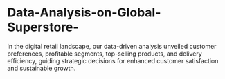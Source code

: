 # Data-Analysis-on-Global-Superstore-
 In the digital retail landscape, our data-driven analysis unveiled customer preferences, profitable segments, top-selling products, and delivery efficiency, guiding strategic decisions for enhanced customer satisfaction and sustainable growth.
